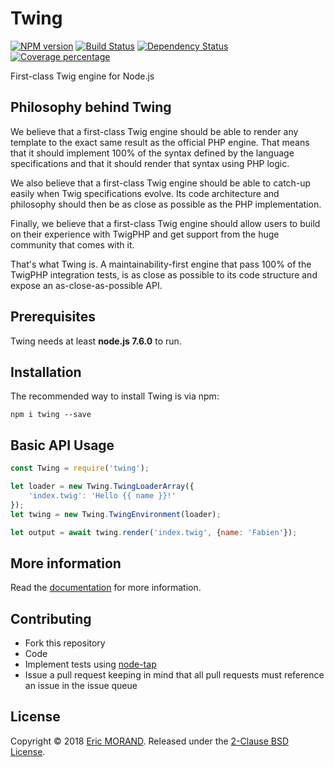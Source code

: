 # Twing
[![NPM version][npm-image]][npm-url] [![Build Status][travis-image]][travis-url] [![Dependency Status][daviddm-image]][daviddm-url] [![Coverage percentage][coveralls-image]][coveralls-url]

First-class Twig engine for Node.js

## Philosophy behind Twing

We believe that a first-class Twig engine should be able to render any template to the exact same result as the official PHP engine. That means that it should implement 100% of the syntax defined by the language specifications and that it should render that syntax using PHP logic.

We also believe that a first-class Twig engine should be able to catch-up easily when Twig specifications evolve. Its code architecture and philosophy should then be as close as possible as the PHP implementation.

Finally, we believe that a first-class Twig engine should allow users to build on their experience with TwigPHP and get support from the huge community that comes with it.

That's what Twing is. A maintainability-first engine that pass 100% of the TwigPHP integration tests, is as close as possible to its code structure and expose an as-close-as-possible API.

## Prerequisites

Twing needs at least **node.js 7.6.0** to run.

## Installation

The recommended way to install Twing is via npm:

`npm i twing --save`

## Basic API Usage

```js
const Twing = require('twing');

let loader = new Twing.TwingLoaderArray({
    'index.twig': 'Hello {{ name }}!'
});
let twing = new Twing.TwingEnvironment(loader);

let output = await twing.render('index.twig', {name: 'Fabien'});
```

## More information

Read the [documentation](http://ericmorand.github.io/twing) for more information.

## Contributing

* Fork this repository
* Code
* Implement tests using [node-tap](https://github.com/tapjs/node-tap)
* Issue a pull request keeping in mind that all pull requests must reference an issue in the issue queue

## License

Copyright © 2018 [Eric MORAND](https://github.com/ericmorand). Released under the [2-Clause BSD License](https://github.com/ericmorand/twing/blob/master/LICENSE).

[npm-image]: https://badge.fury.io/js/twing.svg?v=0.8.1
[npm-url]: https://npmjs.org/package/twing
[travis-image]: https://travis-ci.org/ericmorand/twing.svg?branch=master&v=0.8.1
[travis-url]: https://travis-ci.org/ericmorand/twing
[daviddm-image]: https://david-dm.org/ericmorand/twing.svg?theme=shields.io&v=0.8.1
[daviddm-url]: https://david-dm.org/ericmorand/twing
[coveralls-image]: https://coveralls.io/repos/github/ericmorand/twing/badge.svg?v=0.8.1
[coveralls-url]: https://coveralls.io/github/ericmorand/twing
